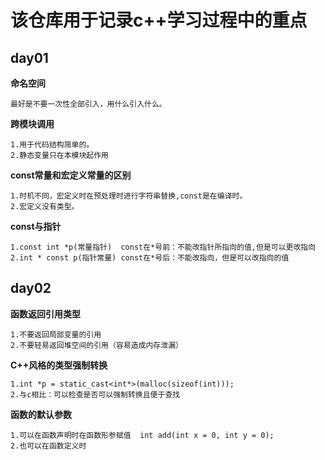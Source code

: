 # 该仓库用于记录c++学习过程中的重点
## day01

   **命名空间**
   
    最好是不要一次性全部引入，用什么引入什么。

   **跨模块调用**
   
    1.用于代码结构简单的。
    2.静态变量只在本模块起作用

   **const常量和宏定义常量的区别**
   
    1.时机不同，宏定义时在预处理时进行字符串替换,const是在编译时。
    2.宏定义没有类型。

   **const与指针**
   
    1.const int *p(常量指针)  const在*号前：不能改指针所指向的值,但是可以更改指向
    2.int * const p(指针常量) const在*号后：不能改指向，但是可以改指向的值
    
## day02
   **函数返回引用类型**
   
    1.不要返回局部变量的引用
    2.不要轻易返回堆空间的引用（容易造成内存泄漏）

   **C++风格的类型强制转换**
   
    1.int *p = static_cast<int*>(malloc(sizeof(int)));
    2.与c相比：可以检查是否可以强制转换且便于查找

   **函数的默认参数**
   
    1.可以在函数声明时在函数形参赋值  int add(int x = 0, int y = 0);
    2.也可以在函数定义时


